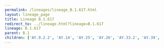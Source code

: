 ```yaml
---
permalink: /lineages/lineage_B.1.617.html
layout: lineage_page
title: Lineage B.1.617
redirect_to: ../lineage.html?lineage=B.1.617
lineage: B.1.617
parent: B.1
children: ['AY.9.2.2', 'AY.14', 'AY.25', 'AY.26', 'AY.33.2', 'AY.39', 'AY.44', 'AY.46.1', 'AY.46.6', 'AY.59', 'AY.75', 'AY.99.2', 'AY.103', 'AY.108', 'AY.112', 'AY.113', 'AY.119', 'AY.121', 'AY.127', 'B.1.617', 'B.1.617.2']
---
```

